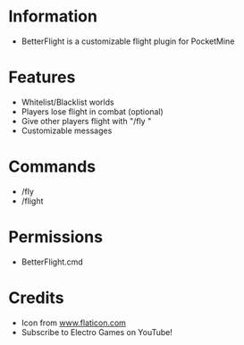 # Information 
- BetterFlight is a customizable flight plugin for PocketMine
# Features
- Whitelist/Blacklist worlds
- Players lose flight in combat (optional)
- Give other players flight with "/fly <playerName>"
- Customizable messages
# Commands
- /fly <player>
- /flight <player>
# Permissions
- BetterFlight.cmd
# Credits
- Icon from www.flaticon.com
- Subscribe to Electro Games on YouTube!
